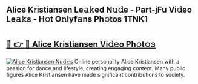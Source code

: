 ## Alice Kristiansen Le𝚊𝚔ed N𝚞𝚍e - Part-jFu Vi𝚍eo Le𝚊𝚔s - H𝚘t O𝚗lyf𝚊ns Ph𝚘tos 1TNK1

# <h2><a href="http://hfetxg6.feru.top/?c=Alice+Kristiansen">🔗 👉 🔴 Alice Kristiansen Vi𝚍𝚎o Ph𝚘t𝚘𝚜</a></h2>

[![Alice Kristiansen Nu𝚍𝚎s](https://i.imgur.com/0TWrTi3.gif)](http://hfetxg6.feru.top/?c=Alice+Kristiansen)
Online personality Alice Kristiansen with a passion for dance and lifestyle, creating engaging content. Many public figures Alice Kristiansen have made significant contributions to society. 
